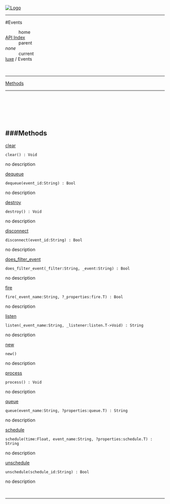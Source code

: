 
[![Logo](../../images/logo.png)](../../index.html)

---

#Events


&emsp;&emsp;&emsp;home   
[API Index](../../api/index.html#luxe)   
&emsp;&emsp;&emsp;parent    
_none_   
&emsp;&emsp;&emsp;current    
[luxe](./) / Events

<br/>

---


[Methods](#Methods)   


---

&nbsp;   

&nbsp;   

&nbsp;   

<a class="lift" name="Methods" ></a>
###Methods   
---
<a class="lift" name="clear" href="#clear">clear</a>



`clear() : Void`

<span class="small_desc_flat"> no description </span>   

<a class="lift" name="dequeue" href="#dequeue">dequeue</a>



`dequeue(event_id:String) : Bool`

<span class="small_desc_flat"> no description </span>   

<a class="lift" name="destroy" href="#destroy">destroy</a>



`destroy() : Void`

<span class="small_desc_flat"> no description </span>   

<a class="lift" name="disconnect" href="#disconnect">disconnect</a>



`disconnect(event_id:String) : Bool`

<span class="small_desc_flat"> no description </span>   

<a class="lift" name="does_filter_event" href="#does_filter_event">does_filter_event</a>



`does_filter_event(_filter:String, _event:String) : Bool`

<span class="small_desc_flat"> no description </span>   

<a class="lift" name="fire" href="#fire">fire</a>



`fire(_event_name:String, ?_properties:fire.T) : Bool`

<span class="small_desc_flat"> no description </span>   

<a class="lift" name="listen" href="#listen">listen</a>



`listen(_event_name:String, _listener:listen.T->Void) : String`

<span class="small_desc_flat"> no description </span>   

<a class="lift" name="new" href="#new">new</a>



`new() `

<span class="small_desc_flat"> no description </span>   

<a class="lift" name="process" href="#process">process</a>



`process() : Void`

<span class="small_desc_flat"> no description </span>   

<a class="lift" name="queue" href="#queue">queue</a>



`queue(event_name:String, ?properties:queue.T) : String`

<span class="small_desc_flat"> no description </span>   

<a class="lift" name="schedule" href="#schedule">schedule</a>



`schedule(time:Float, event_name:String, ?properties:schedule.T) : String`

<span class="small_desc_flat"> no description </span>   

<a class="lift" name="unschedule" href="#unschedule">unschedule</a>



`unschedule(schedule_id:String) : Bool`

<span class="small_desc_flat"> no description </span>   



&nbsp;
&nbsp;
&nbsp;

---  


&nbsp;   
&nbsp;   